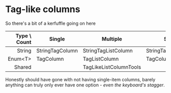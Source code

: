 # Tag-like columns

So there's a bit of a kerfuffle going on here

| Type \ Count | Single | Multiple | Shared |
| --: | --- | --- | --- |
| String | StringTagColumn | StringTagListColumn | StringTagColumnBase |
| Enum\<T\> | TagColumn | TagListColumn | TagColumnBase |
| Shared | | TagLikeListColumnTools | |

Honestly should have gone with not having single-item columns,
barely anything can truly only ever have one option - _even the keyboard's stagger_.